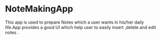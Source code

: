 # NoteMakingApp
This app is used to prepare Notes which a user wants in his/her daily life.App provides a good UI which help user to easily insert ,delete and edit notes .
